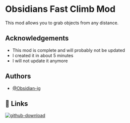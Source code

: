 
# Obsidians Fast Climb Mod

This mod allows you to grab objects from any distance.




## Acknowledgements

 - This mod is complete and will probably not be updated
 - I created it in about 5 minutes
 - I will not update it anymore


## Authors

- [@Obsidian-ig](https://www.github.com/obsidian-ig)


## 🔗 Links
[![github-download](https://res.cloudinary.com/practicaldev/image/fetch/s--WDdeolgp--/c_imagga_scale,f_auto,fl_progressive,h_420,q_auto,w_1000/https://dev-to-uploads.s3.amazonaws.com/uploads/articles/tk4tr033eq3ggxit0xti.png)](https://github.com/Obsidian-ig/FastClimb)


